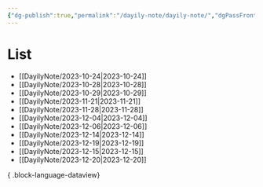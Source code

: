 ```yaml
---
{"dg-publish":true,"permalink":"/dayily-note/dayily-note/","dgPassFrontmatter":true,"created":"2023-12-14T17:46:14.373+09:00","updated":"2023-12-14T18:43:19.398+09:00"}
---
```


# List
- [[DayilyNote/2023-10-24\|2023-10-24]]
- [[DayilyNote/2023-10-28\|2023-10-28]]
- [[DayilyNote/2023-10-29\|2023-10-29]]
- [[DayilyNote/2023-11-21\|2023-11-21]]
- [[DayilyNote/2023-11-28\|2023-11-28]]
- [[DayilyNote/2023-12-04\|2023-12-04]]
- [[DayilyNote/2023-12-06\|2023-12-06]]
- [[DayilyNote/2023-12-14\|2023-12-14]]
- [[DayilyNote/2023-12-19\|2023-12-19]]
- [[DayilyNote/2023-12-15\|2023-12-15]]
- [[DayilyNote/2023-12-20\|2023-12-20]]

{ .block-language-dataview}
